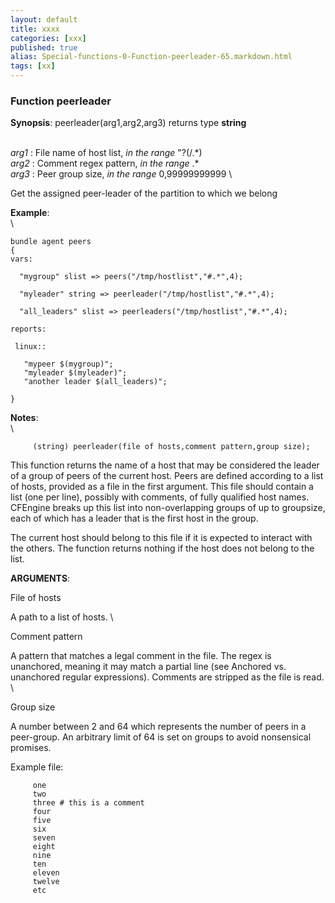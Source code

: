 ```yaml
---
layout: default
title: xxxx
categories: [xxx]
published: true
alias: Special-functions-0-Function-peerleader-65.markdown.html
tags: [xx]
---
```


### Function peerleader

**Synopsis**: peerleader(arg1,arg2,arg3) returns type **string**

\
 *arg1* : File name of host list, *in the range* "?(/.\*) \
 *arg2* : Comment regex pattern, *in the range* .\* \
 *arg3* : Peer group size, *in the range* 0,99999999999 \

Get the assigned peer-leader of the partition to which we belong

**Example**:\
 \

    bundle agent peers
    {
    vars:

      "mygroup" slist => peers("/tmp/hostlist","#.*",4);

      "myleader" string => peerleader("/tmp/hostlist","#.*",4);

      "all_leaders" slist => peerleaders("/tmp/hostlist","#.*",4);

    reports:

     linux::

       "mypeer $(mygroup)";
       "myleader $(myleader)";
       "another leader $(all_leaders)";

    }

**Notes**:\
 \

         
         (string) peerleader(file of hosts,comment pattern,group size);
         

This function returns the name of a host that may be considered the
leader of a group of peers of the current host. Peers are defined
according to a list of hosts, provided as a file in the first argument.
This file should contain a list (one per line), possibly with comments,
of fully qualified host names. CFEngine breaks up this list into
non-overlapping groups of up to groupsize, each of which has a leader
that is the first host in the group.

The current host should belong to this file if it is expected to
interact with the others. The function returns nothing if the host does
not belong to the list.

**ARGUMENTS**:

File of hosts

A path to a list of hosts. \

Comment pattern

A pattern that matches a legal comment in the file. The regex is
unanchored, meaning it may match a partial line (see Anchored vs.
unanchored regular expressions). Comments are stripped as the file is
read. \

Group size

A number between 2 and 64 which represents the number of peers in a
peer-group. An arbitrary limit of 64 is set on groups to avoid
nonsensical promises.

Example file:

         one
         two
         three # this is a comment
         four
         five
         six
         seven
         eight
         nine
         ten
         eleven
         twelve
         etc
         
